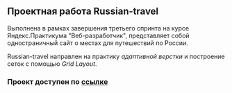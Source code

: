 
## Проектная работа Russian-travel 

Выполнена в рамках завершения третьего спринта на курсе Яндекс.Практикума "Веб-разработчик", представляет собой одностраничный сайт о местах для путешествий по России.

Russian-travel направлен на практику *адаптивной верстки* и построение сеток с помощью *Grid Layout*.  

### Проект доступен по [ссылке](https://mrn1009.github.io/russian-travel/)